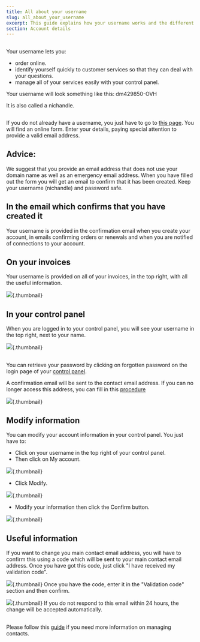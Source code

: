 ```yaml
---
title: All about your username
slug: all_about_your_username
excerpt: This guide explains how your username works and the different ways of retrieving it.
section: Account details
---
```



## 
Your username lets you:


- order online.
- identify yourself quickly to customer services so that they can deal with your questions.
- manage all of your services easily with your control panel.


Your username will look something like this:
dm429850-OVH

It is also called a nichandle.


## 
If you do not already have a username, you just have to go to [this page](https://www.ovh.co.uk/support/new_nic.xml).
You will find an online form. Enter your details, paying special attention to provide a valid email address.

## Advice:
We suggest that you provide an email address that does not use your domain name as well as an emergency email address.
When you have filled out the form you will get an email to confirm that it has been created. Keep your username (nichandle) and password safe.


## In the email which confirms that you have created it
Your username is provided in the confirmation email when you create your account, in emails confirming orders or renewals and when you are notified of connections to your account.


## On your invoices
Your username is provided on all of your invoices, in the top right, with all the useful information.

![](images/3948.jpg){.thumbnail}


## In your control panel
When you are logged in to your control panel, you will see your username in the top right, next to your name.

![](images/3949.jpg){.thumbnail}


## 
You can retrieve your password by clicking on forgotten password on the login page of your [control panel](https://www.ovhtelecom.fr/espaceclient/login/).

A confirmation email will be sent to the contact email address. 
If you can no longer access this address, you can fill in this [procedure](https://www.ovh.co.uk/cgi-bin/procedure/procedureChangeEmail.cgi)

![](images/3936.jpg){.thumbnail}


## Modify information
You can modify your account information in your control panel.
You just have to:


- Click on your username in the top right of your control panel.
- Then click on My account.



![](images/3953.jpg){.thumbnail}

- Click Modify.



![](images/3954.jpg){.thumbnail}

- Modify your information then click the Confirm button.



![](images/3955.jpg){.thumbnail}


## Useful information
If you want to change you main contact email address, you will have to confirm this using a code which will be sent to your main contact email address.
Once you have got this code, just click "I have received my validation code".

![](images/3956.jpg){.thumbnail}
Once you have the code, enter it in the "Validation code" section and then confirm.

![](images/3957.jpg){.thumbnail}
If you do not respond to this email within 24 hours, the change will be accepted automatically.


## 
Please follow this [guide](https://www.ovh.co.uk/g1858.management_of_contacts_and_personal_information) if you need more information on managing contacts.

